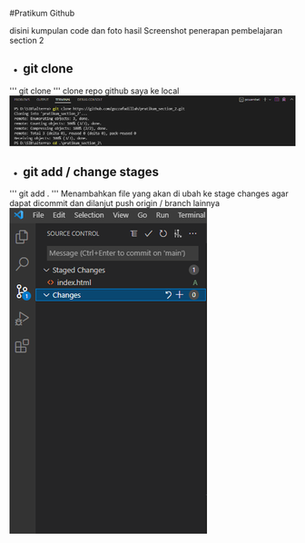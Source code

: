 #Pratikum Github

disini kumpulan code dan foto hasil Screenshot penerapan pembelajaran section 2

* ## git clone
'''
    git clone <clone-link>
    '''
    clone repo github saya ke local
![Screen shoot git clone](../screenshot/1_git_clone.png)

* ## git add / change stages 
'''
    git add .
'''
    Menambahkan file yang akan di ubah ke stage changes agar dapat dicommit dan dilanjut push origin / branch lainnya
![Screen shot git](../screenshot/2_stage_changes_or_git_add.png)